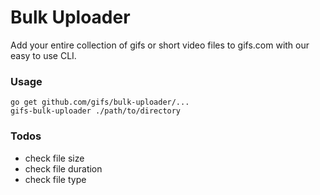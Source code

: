# Bulk Uploader

Add your entire collection of gifs or short video files to gifs.com with our easy to use CLI.

### Usage

```
go get github.com/gifs/bulk-uploader/...
gifs-bulk-uploader ./path/to/directory
```

### Todos

- check file size
- check file duration
- check file type
